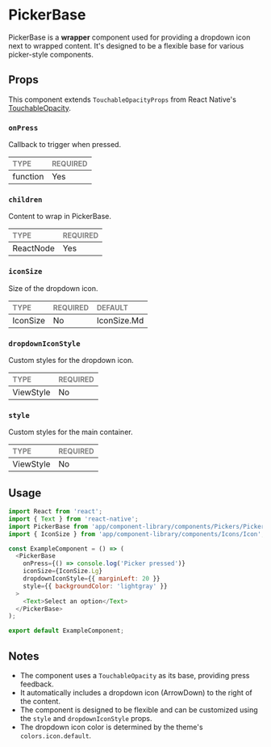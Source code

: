 # PickerBase

PickerBase is a **wrapper** component used for providing a dropdown icon next to wrapped content. It's designed to be a flexible base for various picker-style components.

## Props

This component extends `TouchableOpacityProps` from React Native's [TouchableOpacity](https://reactnative.dev/docs/touchableopacity).

### `onPress`

Callback to trigger when pressed.

| <span style="color:gray;font-size:14px">TYPE</span> | <span style="color:gray;font-size:14px">REQUIRED</span> |
| :-------------------------------------------------- | :------------------------------------------------------ |
| function                                            | Yes                                                     |

### `children`

Content to wrap in PickerBase.

| <span style="color:gray;font-size:14px">TYPE</span> | <span style="color:gray;font-size:14px">REQUIRED</span> |
| :-------------------------------------------------- | :------------------------------------------------------ |
| ReactNode                                           | Yes                                                     |

### `iconSize`

Size of the dropdown icon.

| <span style="color:gray;font-size:14px">TYPE</span> | <span style="color:gray;font-size:14px">REQUIRED</span> | <span style="color:gray;font-size:14px">DEFAULT</span> |
| :-------------------------------------------------- | :------------------------------------------------------ | :----------------------------------------------------- |
| IconSize                                            | No                                                      | IconSize.Md                                            |

### `dropdownIconStyle`

Custom styles for the dropdown icon.

| <span style="color:gray;font-size:14px">TYPE</span> | <span style="color:gray;font-size:14px">REQUIRED</span> |
| :-------------------------------------------------- | :------------------------------------------------------ |
| ViewStyle                                           | No                                                      |

### `style`

Custom styles for the main container.

| <span style="color:gray;font-size:14px">TYPE</span> | <span style="color:gray;font-size:14px">REQUIRED</span> |
| :-------------------------------------------------- | :------------------------------------------------------ |
| ViewStyle                                           | No                                                      |

## Usage

```javascript
import React from 'react';
import { Text } from 'react-native';
import PickerBase from 'app/component-library/components/Pickers/PickerBase';
import { IconSize } from 'app/component-library/components/Icons/Icon';

const ExampleComponent = () => (
  <PickerBase 
    onPress={() => console.log('Picker pressed')}
    iconSize={IconSize.Lg}
    dropdownIconStyle={{ marginLeft: 20 }}
    style={{ backgroundColor: 'lightgray' }}
  >
    <Text>Select an option</Text>
  </PickerBase>
);

export default ExampleComponent;
```

## Notes

- The component uses a `TouchableOpacity` as its base, providing press feedback.
- It automatically includes a dropdown icon (ArrowDown) to the right of the content.
- The component is designed to be flexible and can be customized using the `style` and `dropdownIconStyle` props.
- The dropdown icon color is determined by the theme's `colors.icon.default`.